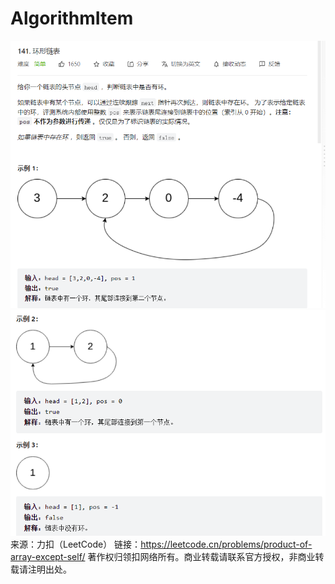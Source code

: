 # AlgorithmItem
![img.png](img.png)
![img_1.png](img_1.png)
来源：力扣（LeetCode）
链接：https://leetcode.cn/problems/product-of-array-except-self/
著作权归领扣网络所有。商业转载请联系官方授权，非商业转载请注明出处。
